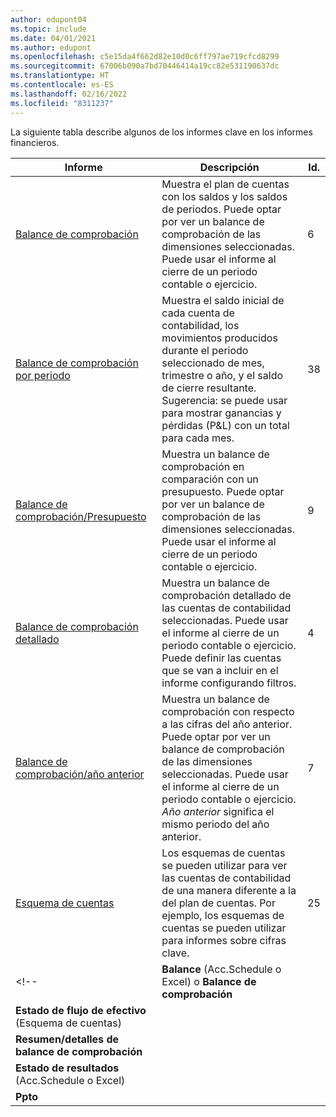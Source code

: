 ```yaml
---
author: edupont04
ms.topic: include
ms.date: 04/01/2021
ms.author: edupont
ms.openlocfilehash: c5e15da4f662d82e10d0c6ff797ae719cfcd8299
ms.sourcegitcommit: 67006b090a7bd70446414a19cc82e531190637dc
ms.translationtype: HT
ms.contentlocale: es-ES
ms.lasthandoff: 02/16/2022
ms.locfileid: "8311237"
---
```

La siguiente tabla describe algunos de los informes clave en los informes financieros.

| Informe | Descripción | Id. | 
|--|--|--|
| [Balance de comprobación](https://businesscentral.dynamics.com?report=6) | Muestra el plan de cuentas con los saldos y los saldos de periodos. Puede optar por ver un balance de comprobación de las dimensiones seleccionadas. Puede usar el informe al cierre de un periodo contable o ejercicio. | 6 |
| [Balance de comprobación por periodo](https://businesscentral.dynamics.com?report=38) | Muestra el saldo inicial de cada cuenta de contabilidad, los movimientos producidos durante el periodo seleccionado de mes, trimestre o año, y el saldo de cierre resultante. <br>Sugerencia: se puede usar para mostrar ganancias y pérdidas (P&L) con un total para cada mes.| 38 |
| [Balance de comprobación/Presupuesto](https://businesscentral.dynamics.com?report=9) | Muestra un balance de comprobación en comparación con un presupuesto. Puede optar por ver un balance de comprobación de las dimensiones seleccionadas. Puede usar el informe al cierre de un periodo contable o ejercicio. | 9 |
| [Balance de comprobación detallado](https://businesscentral.dynamics.com?report=4) | Muestra un balance de comprobación detallado de las cuentas de contabilidad seleccionadas. Puede usar el informe al cierre de un periodo contable o ejercicio. Puede definir las cuentas que se van a incluir en el informe configurando filtros. | 4 |
| [Balance de comprobación/año anterior](https://businesscentral.dynamics.com?report=7) | Muestra un balance de comprobación con respecto a las cifras del año anterior. Puede optar por ver un balance de comprobación de las dimensiones seleccionadas. Puede usar el informe al cierre de un periodo contable o ejercicio. *Año anterior* significa el mismo periodo del año anterior. | 7 | 
| [Esquema de cuentas](https://businesscentral.dynamics.com?report=25) | Los esquemas de cuentas se pueden utilizar para ver las cuentas de contabilidad de una manera diferente a la del plan de cuentas. Por ejemplo, los esquemas de cuentas se pueden utilizar para informes sobre cifras clave. | 25 |
<!-- | **Balance** (Acc.Schedule o Excel) o **Balance de comprobación** |  |  |
| **Estado de flujo de efectivo** (Esquema de cuentas) |  |  |
| **Resumen/detalles de balance de comprobación** |  |  |
| **Estado de resultados** (Acc.Schedule o Excel) |  |  |
| **Ppto** |  |  | -->